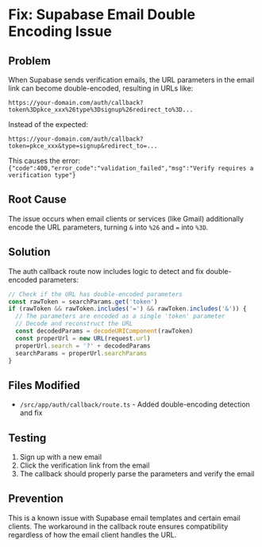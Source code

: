 # Fix: Supabase Email Double Encoding Issue

## Problem

When Supabase sends verification emails, the URL parameters in the email link
can become double-encoded, resulting in URLs like:

```
https://your-domain.com/auth/callback?token%3Dpkce_xxx%26type%3Dsignup%26redirect_to%3D...
```

Instead of the expected:

```
https://your-domain.com/auth/callback?token=pkce_xxx&type=signup&redirect_to=...
```

This causes the error:
`{"code":400,"error_code":"validation_failed","msg":"Verify requires a verification type"}`

## Root Cause

The issue occurs when email clients or services (like Gmail) additionally encode
the URL parameters, turning `&` into `%26` and `=` into `%3D`.

## Solution

The auth callback route now includes logic to detect and fix double-encoded
parameters:

```typescript
// Check if the URL has double-encoded parameters
const rawToken = searchParams.get('token')
if (rawToken && rawToken.includes('=') && rawToken.includes('&')) {
  // The parameters are encoded as a single 'token' parameter
  // Decode and reconstruct the URL
  const decodedParams = decodeURIComponent(rawToken)
  const properUrl = new URL(request.url)
  properUrl.search = '?' + decodedParams
  searchParams = properUrl.searchParams
}
```

## Files Modified

- `/src/app/auth/callback/route.ts` - Added double-encoding detection and fix

## Testing

1. Sign up with a new email
2. Click the verification link from the email
3. The callback should properly parse the parameters and verify the email

## Prevention

This is a known issue with Supabase email templates and certain email clients.
The workaround in the callback route ensures compatibility regardless of how the
email client handles the URL.
